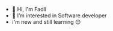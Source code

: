 - 👋 Hi, I'm Fadli
- 👀 I’m interested in Software developer 
- i'm new and still learning 😊

<!---
Fadli080818/Fadli080818 is a ✨ special ✨ repository because its `README.md` (this file) appears on your GitHub profile.
You can click the Preview link to take a look at your changes.
--->
